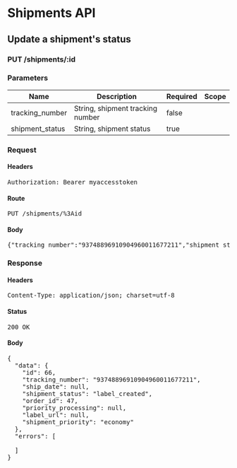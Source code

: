 # Shipments API

## Update a shipment&#39;s status

### PUT /shipments/:id

### Parameters

| Name | Description | Required | Scope |
|------|-------------|----------|-------|
| tracking_number | String, shipment tracking number | false |  |
| shipment_status | String, shipment status | true |  |

### Request

#### Headers

<pre>Authorization: Bearer myaccesstoken</pre>

#### Route

<pre>PUT /shipments/%3Aid</pre>

#### Body

<pre>{"tracking_number":"93748896910904960011677211","shipment_status":"label_created"}</pre>

### Response

#### Headers

<pre>Content-Type: application/json; charset=utf-8</pre>

#### Status

<pre>200 OK</pre>

#### Body

<pre>{
  "data": {
    "id": 66,
    "tracking_number": "93748896910904960011677211",
    "ship_date": null,
    "shipment_status": "label_created",
    "order_id": 47,
    "priority_processing": null,
    "label_url": null,
    "shipment_priority": "economy"
  },
  "errors": [

  ]
}</pre>
